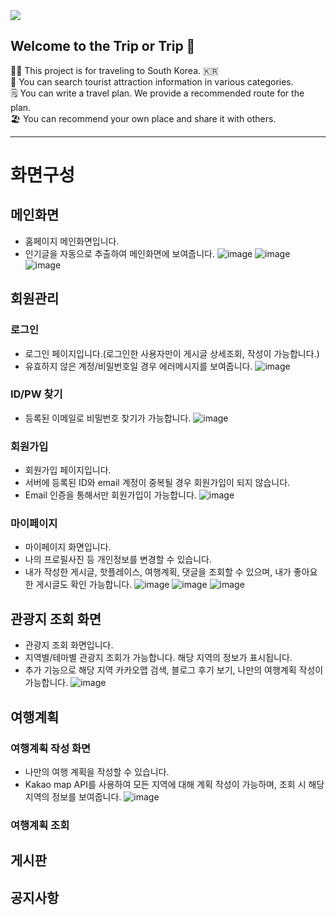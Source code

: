 <img src="https://capsule-render.vercel.app/api?type=waving&color=auto&height=200&section=header&text=Trip&nbsp;or&nbsp;Trip&fontSize=90" />

## Welcome to the Trip or Trip 🙌


🙋‍♀️ This project is for traveling to South Korea. 🇰🇷 <br>
🚡 You can search tourist attraction information in various categories. <br>
🗒️ You can write a travel plan. We provide a recommended route for the plan. <br>
🏖️ You can recommend your own place and share it with others. <br>

---
# 화면구성
## 메인화면
- 홈페이지 메인화면입니다.
- 인기글을 자동으로 추출하여 메인화면에 보여줍니다.
![image](https://github.com/Trip-or-Trip/.github/assets/15648142/d3f2649d-55af-41fc-b656-0f97a1a1d3cc)
![image](https://github.com/Trip-or-Trip/.github/assets/15648142/7e82dcc1-74ca-4735-889e-55b75f71b1d8)
![image](https://github.com/Trip-or-Trip/.github/assets/15648142/6ee8d302-c26f-4b6e-88a1-913397a975b2)

## 회원관리
### 로그인
- 로그인 페이지입니다.(로그인한 사용자만이 게시글 상세조회, 작성이 가능합니다.)
- 유효하지 않은 계정/비밀번호일 경우 에러메시지를 보여줍니다.
![image](https://github.com/Trip-or-Trip/.github/assets/15648142/0d4010f8-6f95-4c8a-81ea-9986cf0734a3)

### ID/PW 찾기
- 등록된 이메일로 비밀번호 찾기가 가능합니다.
![image](https://github.com/Trip-or-Trip/.github/assets/15648142/c8420b13-2ccd-4559-864e-702db357a322)

### 회원가입
- 회원가입 페이지입니다.
- 서버에 등록된 ID와 email 계정이 중복될 경우 회원가입이 되지 않습니다.
- Email 인증을 통해서만 회원가입이 가능합니다.
![image](https://github.com/Trip-or-Trip/.github/assets/15648142/f478a233-8fd1-4e46-98f8-49645f28f28f)

### 마이페이지
- 마이페이지 화면입니다.
- 나의 프로필사진 등 개인정보를 변경할 수 있습니다.
- 내가 작성한 게시글, 핫플레이스, 여행계획, 댓글을 조회할 수 있으며, 내가 좋아요한 게시글도 확인 가능합니다.
![image](https://github.com/Trip-or-Trip/.github/assets/15648142/ea2d4036-dd89-49d5-b586-43fb08f9036e)
![image](https://github.com/Trip-or-Trip/.github/assets/15648142/026f23ff-4fc1-4cf6-8c4b-c48ff701f212)
![image](https://github.com/Trip-or-Trip/.github/assets/15648142/09cdc168-c4bc-4255-9a46-ace6c99c4093)

## 관광지 조회 화면
- 관광지 조회 화면입니다.
- 지역별/테마별 관광지 조회가 가능합니다. 해당 지역의 정보가 표시됩니다.
- 추가 기능으로 해당 지역 카카오맵 검색, 블로그 후기 보기, 나만의 여행계획 작성이 가능합니다.
![image](https://github.com/Trip-or-Trip/.github/assets/15648142/59dade83-9ef2-4b05-bc39-f2ee038ee324)

## 여행계획
### 여행계획 작성 화면
- 나만의 여행 계획을 작성할 수 있습니다.
- Kakao map API를 사용하여 모든 지역에 대해 계획 작성이 가능하며, 조회 시 해당 지역의 정보를 보여줍니다.
![image](https://github.com/Trip-or-Trip/.github/assets/15648142/4a991d48-a611-4dab-919a-3d7720122e4c)

### 여행계획 조회

## 게시판
## 공지사항
